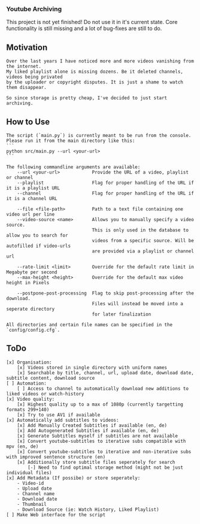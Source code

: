### Youtube Archiving

This project is not yet finished! Do not use it in it's current state. Core functionality is still missing and a lot of bug-fixes are still to do.

## Motivation
    Over the last years I have noticed more and more videos vanishing from the internet.
    My liked playlist alone is missing dozens. Be it deleted channels, videos being privated
    by the uploader or copyright disputes. It is just a shame to watch them disappear.

    So since storage is pretty cheap, I've decided to just start archiving. 

## How to Use

	The script (`main.py`) is currently meant to be run from the console.
	Please run it from the main directory like this:
	```
	python src/main.py --url <your-url>
	```

	The following commandline arguments are available:
		--url <your-url>			Provide the URL of a video, playlist or channel
		--playlist					Flag for proper handling of the URL if it is a playlist URL
		--channel					Flag for proper handling of the URL if it is a channel URL

		--file <file-path>			Path to a text file containing one video url per line
		--video-source <name>		Allows you to manually specify a video source. 
									This is only used in the database to allow you to search for
									videos from a specific source. Will be autofilled if video-urls
									are provided via a playlist or channel url

		--rate-limit <limit>		Override for the default rate limit in Megabyte per second
		--max-height <height>		Override for the default max video height in Pixels

		--postpone-post-processing	Flag to skip post-processing after the download.
									Files will instead be moved into a seperate directory 
									for later finalization

	All directories and certain file names can be specified in the `config/config.cfg`.

## ToDo
    [x] Organisation:
		[x] Videos stored in single directory with uniform names
		[x] Searchable by title, channel, url, upload date, download date, subtitle content, download source
	[ ] Automation:
		[ ] Access to channel to automatically download new additions to liked videos or watch-history
	[x] Video quality:
		[x] Highest quality up to a max of 1080p (currently targetting formats 299+140)
		[x] Try to use AV1 if available
	[x] Automatically add subtitles to videos:
		[x] Add Manually Created Subtitles if available (en, de)
		[x] Add Autogenerated Subtitles if available (en, de)
		[x] Generate Subtitles myself if subtitles are not available
		[x] Convert youtube-subtitles to iterative subs compatible with mpv (en, de)
		[x] Convert youtube-subtitles to iterative and non-iterative subs with improved sentence structure (en)
		[x] Additionally store subtitle files seperately for search
			[-] Need to find optimal storage method (might not be just individual files)
	[x] Add Metadata (If possibe) or store seperately:
		- Video-id
		- Upload date
		- Channel name
		- Download date
		- Thumbnail
		- Download Source (ie: Watch History, Liked Playlist)
	[ ] Make Web interface for the script